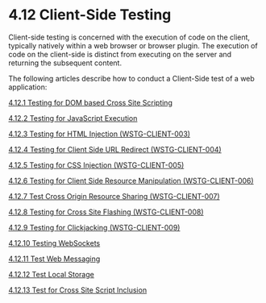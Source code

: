 # 4.12 Client-Side Testing

Client-side testing is concerned with the execution of code on the client, typically natively within a web browser or browser plugin. The execution of code on the client-side is distinct from executing on the server and returning the subsequent content.

The following articles describe how to conduct a Client-Side test of a web application:

[4.12.1 Testing for DOM based Cross Site Scripting](4.12.1_Testing_for_DOM-based_Cross_Site_Scripting.md)

[4.12.2 Testing for JavaScript Execution](4.12.2_Testing_for_JavaScript_Execution.md)

[4.12.3 Testing for HTML Injection (WSTG-CLIENT-003)](4.12.3_Testing_for_HTML_Injection_WSTG-CLIENT-003.md)

[4.12.4 Testing for Client Side URL Redirect (WSTG-CLIENT-004)](4.12.4_Testing_for_Client_Side_URL_Redirect_WSTG-CLIENT-004.md)

[4.12.5 Testing for CSS Injection (WSTG-CLIENT-005)](4.12.5_Testing_for_CSS_Injection_WSTG-CLIENT-005.md)

[4.12.6 Testing for Client Side Resource Manipulation (WSTG-CLIENT-006)](4.12.6_Testing_for_Client_Side_Resource_Manipulation_WSTG-CLIENT-006.md)

[4.12.7 Test Cross Origin Resource Sharing (WSTG-CLIENT-007)](4.12.7_Testing_Cross_Origin_Resource_Sharing_WSTG-CLIENT-007.md)

[4.12.8 Testing for Cross Site Flashing (WSTG-CLIENT-008)](4.12.8_Testing_for_Cross_Site_Flashing_WSTG-CLIENT-008.md)

[4.12.9 Testing for Clickjacking (WSTG-CLIENT-009)](4.12.9_Testing_for_Clickjacking_WSTG-CLIENT-009.md)

[4.12.10 Testing WebSockets](4.12.10_Testing_WebSockets.md)

[4.12.11 Test Web Messaging](4.12.11_Testing_Web_Messaging.md)

[4.12.12 Test Local Storage](4.12.12_Testing_Web_Storage.md)

[4.12.13 Test for Cross Site Script Inclusion](4.12.13_Testing_for_Cross_Site_Script_Inclusion.md)
